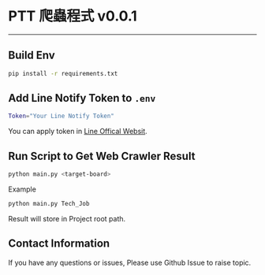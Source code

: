 # PTT 爬蟲程式 v0.0.1
---

## Build Env
```bash
pip install -r requirements.txt
```

## Add Line Notify Token to `.env`
```bash
Token="Your Line Notify Token"
```
You can apply token in [Line Offical Websit](https://notify-bot.line.me/my/).

## Run Script to Get Web Crawler Result
```bash
python main.py <target-board>
```
Example
```bash
python main.py Tech_Job
```
Result will store in Project root path.

## Contact Information
If you have any questions or issues, Please use Github Issue to raise topic.